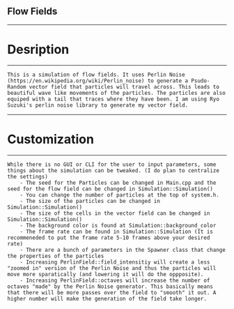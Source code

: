 ## Flow Fields
---
# Desription
---
    This is a simulation of flow fields. It uses Perlin Noise (https://en.wikipedia.org/wiki/Perlin_noise) to generate a Psudo-Random vector field that particles will travel across. This leads to beautiful wave like movements of the particles. The particles are also equiped with a tail that traces where they have been. I am using Ryo Suzuki's perlin noise library to generate my vector field.
---
# Customization
---
    While there is no GUI or CLI for the user to input parameters, some things about the simulation can be tweaked. (I do plan to centralize the settings)
        - The seed for the Particles can be changed in Main.cpp and the seed for the flow field can be changed in Simulation::Simulation()
        - You can change the number of particles at the top of system.h.
        - The size of the particles can be changed in Simulation::Simulation()
        - The size of the cells in the vector field can be changed in Simulation::Simulation()
        - The background color is found at Simulation::background_color
        - The frame rate can be found in Simulation::Simulation (It is recommeneded to put the frame rate 5-10 frames above your desired rate)
        - There are a bunch of parameters in the Spawner class that change the properties of the particles
        - Increasing PerlinField::field_intensitiy will create a less "zoomed in" version of the Perlin Noise and thus the particles will move more sparatically (and lowering it will do the oppposite). 
        - Increasing PerlinField::octaves will increase the number of octaves "made" by the Perlin Noise generator. This basically means that there will be more passes over the field to "smooth" it out. A higher number will make the generation of the field take longer.


